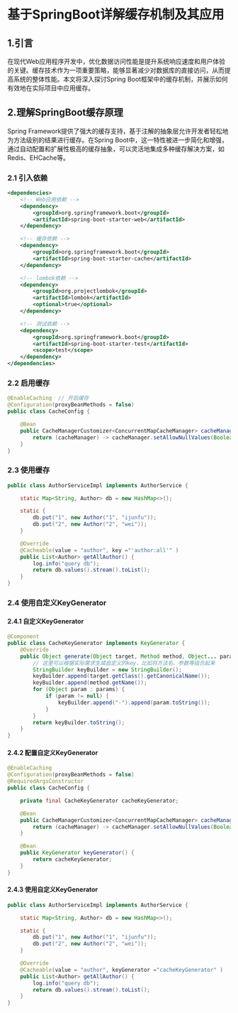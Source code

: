 
# 基于SpringBoot详解缓存机制及其应用

## 1.引言
在现代Web应用程序开发中，优化数据访问性能是提升系统响应速度和用户体验的关键。缓存技术作为一项重要策略，能够显著减少对数据库的直接访问，从而提高系统的整体性能。本文将深入探讨Spring Boot框架中的缓存机制，并展示如何有效地在实际项目中应用缓存。

## 2.理解SpringBoot缓存原理

Spring Framework提供了强大的缓存支持，基于注解的抽象层允许开发者轻松地为方法级别的结果进行缓存。在Spring Boot中，这一特性被进一步简化和增强，通过自动配置和扩展性极高的缓存抽象，可以灵活地集成多种缓存解决方案，如Redis、EHCache等。

### 2.1 引入依赖
```xml
<dependencies>
    <!-- Web应用依赖 -->
    <dependency>
        <groupId>org.springframework.boot</groupId>
        <artifactId>spring-boot-starter-web</artifactId>
    </dependency>

    <!-- 缓存依赖 -->
    <dependency>
        <groupId>org.springframework.boot</groupId>
        <artifactId>spring-boot-starter-cache</artifactId>
    </dependency>

    <!-- lombok依赖 -->
    <dependency>
        <groupId>org.projectlombok</groupId>
        <artifactId>lombok</artifactId>
        <optional>true</optional>
    </dependency>

    <!-- 测试依赖 -->
    <dependency>
        <groupId>org.springframework.boot</groupId>
        <artifactId>spring-boot-starter-test</artifactId>
        <scope>test</scope>
    </dependency>
</dependencies>
```

### 2.2 启用缓存
```java
@EnableCaching  // 开启缓存
@Configuration(proxyBeanMethods = false)
public class CacheConfig {

    @Bean
    public CacheManagerCustomizer<ConcurrentMapCacheManager> cacheManagerCustomizer(){
        return (cacheManager) -> cacheManager.setAllowNullValues(Boolean.FALSE);    // 不缓存空值
    }
}
```

### 2.3 使用缓存

```java
public class AuthorServiceImpl implements AuthorService {

    static Map<String, Author> db = new HashMap<>();

    static {
        db.put("1", new Author("1", "ijunfu"));
        db.put("2", new Author("2", "wei"));
    }

    @Override
    @Cacheable(value = "author", key ="'author:all'" )
    public List<Author> getAllAuthor() {
        log.info("query db");
        return db.values().stream().toList();
    }
}
```

### 2.4 使用自定义KeyGenerator

#### 2.4.1 自定义KeyGenerator
```java
@Component
public class CacheKeyGenerator implements KeyGenerator {
    @Override
    public Object generate(Object target, Method method, Object... params) {
        // 这里可以根据实际需求生成自定义的key，比如将方法名、参数等组合起来
        StringBuilder keyBuilder = new StringBuilder();
        keyBuilder.append(target.getClass().getCanonicalName());
        keyBuilder.append(method.getName());
        for (Object param : params) {
            if (param != null) {
                keyBuilder.append("-").append(param.toString());
            }
        }
        return keyBuilder.toString();
    }
}
```

#### 2.4.2 配置自定义KeyGenerator
```java
@EnableCaching
@Configuration(proxyBeanMethods = false)
@RequiredArgsConstructor
public class CacheConfig {

    private final CacheKeyGenerator cacheKeyGenerator;

    @Bean
    public CacheManagerCustomizer<ConcurrentMapCacheManager> cacheManagerCustomizer(){
        return (cacheManager) -> cacheManager.setAllowNullValues(Boolean.TRUE);     // 允许缓存null值
    }

    @Bean
    public KeyGenerator keyGenerator() {
        return cacheKeyGenerator;
    }
}
```

#### 2.4.3 使用自定义KeyGenerator
```java
public class AuthorServiceImpl implements AuthorService {

    static Map<String, Author> db = new HashMap<>();

    static {
        db.put("1", new Author("1", "ijunfu"));
        db.put("2", new Author("2", "wei"));
    }

    @Override
    @Cacheable(value = "author", keyGenerator ="cacheKeyGenerator" )
    public List<Author> getAllAuthor() {
        log.info("query db");
        return db.values().stream().toList();
    }
}
```